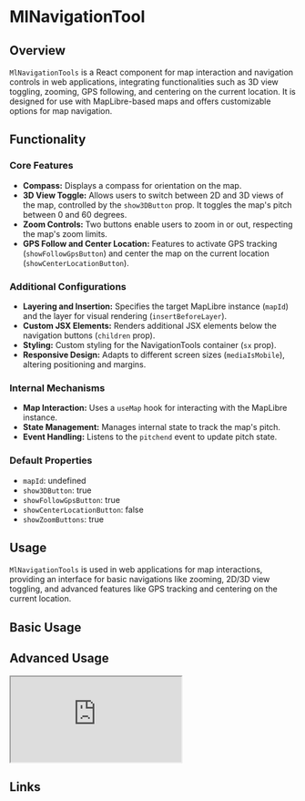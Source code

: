 # MlNavigationTool

## Overview

`MlNavigationTools` is a React component for map interaction and navigation controls in web applications, integrating functionalities such as 3D view toggling, zooming, GPS following, and centering on the current location. It is designed for use with MapLibre-based maps and offers customizable options for map navigation.

## Functionality

### Core Features

- **Compass:** Displays a compass for orientation on the map.
- **3D View Toggle:** Allows users to switch between 2D and 3D views of the map, controlled by the `show3DButton` prop. It toggles the map's pitch between 0 and 60 degrees.
- **Zoom Controls:** Two buttons enable users to zoom in or out, respecting the map's zoom limits.
- **GPS Follow and Center Location:** Features to activate GPS tracking (`showFollowGpsButton`) and center the map on the current location (`showCenterLocationButton`).

### Additional Configurations

- **Layering and Insertion:** Specifies the target MapLibre instance (`mapId`) and the layer for visual rendering (`insertBeforeLayer`).
- **Custom JSX Elements:** Renders additional JSX elements below the navigation buttons (`children` prop).
- **Styling:** Custom styling for the NavigationTools container (`sx` prop).
- **Responsive Design:** Adapts to different screen sizes (`mediaIsMobile`), altering positioning and margins.

### Internal Mechanisms

- **Map Interaction:** Uses a `useMap` hook for interacting with the MapLibre instance.
- **State Management:** Manages internal state to track the map's pitch.
- **Event Handling:** Listens to the `pitchend` event to update pitch state.

### Default Properties

- `mapId`: undefined
- `show3DButton`: true
- `showFollowGpsButton`: true
- `showCenterLocationButton`: false
- `showZoomButtons`: true

## Usage

`MlNavigationTools` is used in web applications for map interactions, providing an interface for basic navigations like zooming, 2D/3D view toggling, and advanced features like GPS tracking and centering on the current location.

## Basic Usage

## Advanced Usage

<iframe
  id="iframe--core-maplibremap--style-change-config"
  title="Style Change Config"
  src="https://mapcomponents.github.io/react-map-components-maplibre/iframe.html?viewMode=story&amp;id=mapcomponents-mlnavigationtools--custom-button"
  allowfullscreen=""
  loading="lazy"
  style={{ width: "100%", height: "500px", border: "0px none" }}
></iframe>

## Links
